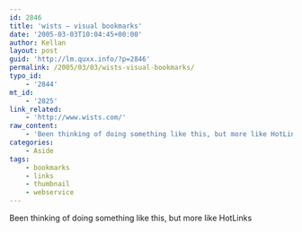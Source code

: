 ```yaml
---
id: 2846
title: 'wists – visual bookmarks'
date: '2005-03-03T10:04:45+00:00'
author: Kellan
layout: post
guid: 'http://lm.quxx.info/?p=2846'
permalink: /2005/03/03/wists-visual-bookmarks/
typo_id:
    - '2844'
mt_id:
    - '2825'
link_related:
    - 'http://www.wists.com/'
raw_content:
    - 'Been thinking of doing something like this, but more like HotLinks'
categories:
    - Aside
tags:
    - bookmarks
    - links
    - thumbnail
    - webservice
---
```


Been thinking of doing something like this, but more like HotLinks